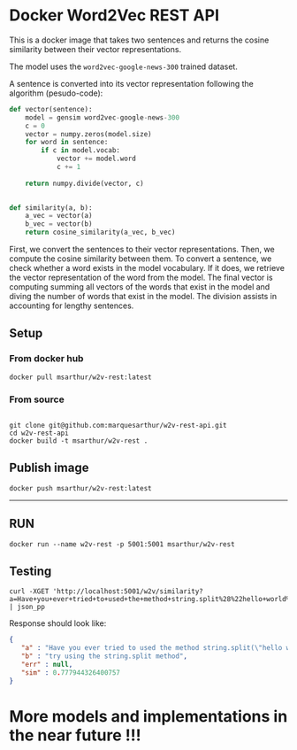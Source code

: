 

# Docker Word2Vec REST API

This is a docker image that takes two sentences and returns the cosine similarity between their vector representations.

The model uses the `word2vec-google-news-300` trained dataset. 

A sentence is converted into its vector representation following the algorithm (pesudo-code):

```python
def vector(sentence):
    model = gensim word2vec-google-news-300
    c = 0
    vector = numpy.zeros(model.size) 
    for word in sentence:
        if c in model.vocab:
            vector += model.word
            c += 1
    
    return numpy.divide(vector, c)
            

def similarity(a, b):
    a_vec = vector(a)
    b_vec = vector(b)
    return cosine_similarity(a_vec, b_vec)
```

First, we convert the sentences to their vector representations. Then, we compute the cosine similarity between them.
To convert a sentence, we check whether a word exists in the model vocabulary. If it does, we retrieve the vector representation of the word from the model.
The final vector is computing summing all vectors of the words that exist in the model and diving the number of words that exist in the model.
The division assists in accounting for lengthy sentences. 


## Setup

### From docker hub

```shell script
docker pull msarthur/w2v-rest:latest
```

### From source

```shell script

git clone git@github.com:marquesarthur/w2v-rest-api.git
cd w2v-rest-api
docker build -t msarthur/w2v-rest .
```


## Publish image

```shell script
docker push msarthur/w2v-rest:latest
```

___

## RUN

```shell script
docker run --name w2v-rest -p 5001:5001 msarthur/w2v-rest
```

## Testing
```shell script
curl -XGET 'http://localhost:5001/w2v/similarity?a=Have+you+ever+tried+to+used+the+method+string.split%28%22hello+world%22%29&b=try+using+the+string.split+method' | json_pp
```

Response should look like:

```json
{
   "a" : "Have you ever tried to used the method string.split(\"hello world\")",
   "b" : "try using the string.split method",
   "err" : null,
   "sim" : 0.777944326400757
}
``` 

# More models and implementations in the near future !!!
